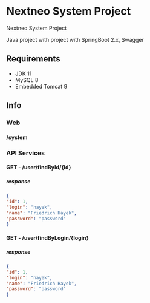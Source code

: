 # Nextneo System Project
Nextneo System Project

Java project with project with SpringBoot 2.x, Swagger

## Requirements

- JDK 11
- MySQL 8
- Embedded Tomcat 9

## Info

### Web

#### /system

### API Services

#### GET - /user/findById/{id}

##### response
```json
{
"id": 1,
"login": "hayek",
"name": "Friedrich Hayek",
"password": "password"
}
```

#### GET - /user/findByLogin/{login}

##### response
```json
{
"id": 1,
"login": "hayek",
"name": "Friedrich Hayek",
"password": "password"
}
```